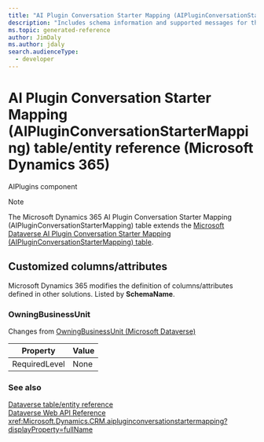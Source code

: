 ```yaml
---
title: "AI Plugin Conversation Starter Mapping (AIPluginConversationStarterMapping) table/entity reference (Microsoft Dynamics 365)"
description: "Includes schema information and supported messages for the AI Plugin Conversation Starter Mapping (AIPluginConversationStarterMapping) table/entity with Microsoft Dynamics 365."
ms.topic: generated-reference
author: JimDaly
ms.author: jdaly
search.audienceType: 
  - developer
---
```


# AI Plugin Conversation Starter Mapping (AIPluginConversationStarterMapping) table/entity reference (Microsoft Dynamics 365)

AIPlugins component

> [!NOTE]
> The Microsoft Dynamics 365 AI Plugin Conversation Starter Mapping (AIPluginConversationStarterMapping) table extends the [Microsoft Dataverse AI Plugin Conversation Starter Mapping (AIPluginConversationStarterMapping) table](/power-apps/developer/data-platform/reference/entities/aipluginconversationstartermapping).



## Customized columns/attributes

Microsoft Dynamics 365 modifies the definition of columns/attributes defined in other solutions. Listed by **SchemaName**.

### <a name="BKMK_OwningBusinessUnit"></a> OwningBusinessUnit

Changes from [OwningBusinessUnit (Microsoft Dataverse)](/power-apps/developer/data-platform/reference/entities/aipluginconversationstartermapping#BKMK_OwningBusinessUnit)

|Property|Value|
|---|---|
|RequiredLevel|None|




### See also

[Dataverse table/entity reference](/power-apps/developer/data-platform/reference/about-entity-reference)  
[Dataverse Web API Reference](/power-apps/developer/data-platform/webapi/reference/about)   
<xref:Microsoft.Dynamics.CRM.aipluginconversationstartermapping?displayProperty=fullName>
